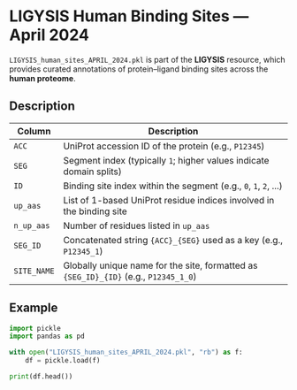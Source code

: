 # LIGYSIS Human Binding Sites — April 2024

`LIGYSIS_human_sites_APRIL_2024.pkl` is part of the **LIGYSIS** resource, which provides curated annotations of protein–ligand binding sites across the **human proteome**. 

## Description

| Column      | Description                                                                 |
|-------------|-----------------------------------------------------------------------------|
| `ACC`       | UniProt accession ID of the protein (e.g., `P12345`)                        |
| `SEG`       | Segment index (typically `1`; higher values indicate domain splits)         |
| `ID`        | Binding site index within the segment (e.g., `0`, `1`, `2`, ...)            |
| `up_aas`    | List of 1-based UniProt residue indices involved in the binding site        |
| `n_up_aas`  | Number of residues listed in `up_aas`                                       |
| `SEG_ID`    | Concatenated string `{ACC}_{SEG}` used as a key (e.g., `P12345_1`)          |
| `SITE_NAME` | Globally unique name for the site, formatted as `{SEG_ID}_{ID}` (e.g., `P12345_1_0`) |


## Example

```python
import pickle
import pandas as pd

with open("LIGYSIS_human_sites_APRIL_2024.pkl", "rb") as f:
    df = pickle.load(f)

print(df.head())
